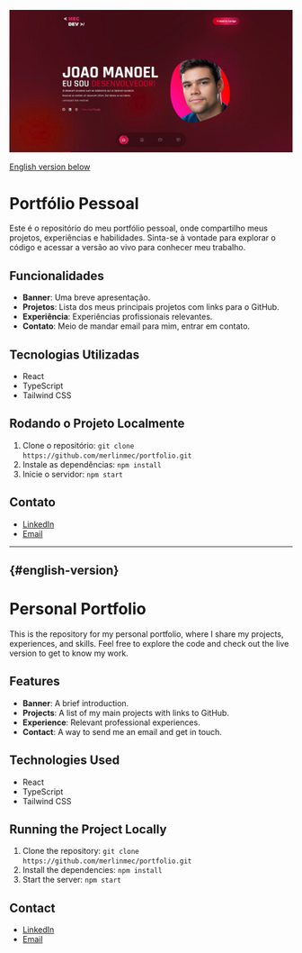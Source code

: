 [![Preview do Portfólio](./public/preview_portifolio.jpeg)](./public/preview_portifolio.jpeg)

[English version below](#english-version)

# Portfólio Pessoal

Este é o repositório do meu portfólio pessoal, onde compartilho meus projetos, experiências e habilidades. Sinta-se à vontade para explorar o código e acessar a versão ao vivo para conhecer meu trabalho.

## Funcionalidades

- **Banner**: Uma breve apresentação.
- **Projetos**: Lista dos meus principais projetos com links para o GitHub.
- **Experiência**: Experiências profissionais relevantes.
- **Contato**: Meio de mandar email para mim, entrar em contato.

## Tecnologias Utilizadas

- React
- TypeScript
- Tailwind CSS

## Rodando o Projeto Localmente

1. Clone o repositório: `git clone https://github.com/merlinmec/portfolio.git`
2. Instale as dependências: `npm install`
3. Inicie o servidor: `npm start`

## Contato

- [LinkedIn](https://www.linkedin.com/in/joao-manoel-carvalho/)
- [Email](mailto:joaomanoel190701@gmail.com)

-----------------------------------------------------------------------------------------------------------------------------------------------------------------------
## {#english-version}

# Personal Portfolio 

This is the repository for my personal portfolio, where I share my projects, experiences, and skills. Feel free to explore the code and check out the live version to get to know my work.

## Features

- **Banner**: A brief introduction.
- **Projects**: A list of my main projects with links to GitHub.
- **Experience**: Relevant professional experiences.
- **Contact**: A way to send me an email and get in touch.

## Technologies Used

- React
- TypeScript
- Tailwind CSS

## Running the Project Locally

1. Clone the repository: `git clone https://github.com/merlinmec/portfolio.git`
2. Install the dependencies: `npm install`
3. Start the server: `npm start`

## Contact

- [LinkedIn](https://www.linkedin.com/in/joao-manoel-carvalho/)
- [Email](mailto:joaomanoel190701@gmail.com)